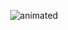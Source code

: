 <p align="center">
  <img src="https://user-images.githubusercontent.com/41363573/201496884-a42f6d9d-b5e3-4356-bf24-430ff5fe698f.gif" alt="animated"/>
</p>
